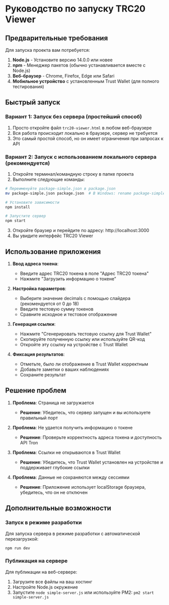# Руководство по запуску TRC20 Viewer

## Предварительные требования

Для запуска проекта вам потребуется:

1. **Node.js** - Установите версию 14.0.0 или новее
2. **npm** - Менеджер пакетов (обычно устанавливается вместе с Node.js)
3. **Веб-браузер** - Chrome, Firefox, Edge или Safari
4. **Мобильное устройство** с установленным Trust Wallet (для полного тестирования)

## Быстрый запуск

### Вариант 1: Запуск без сервера (простейший способ)

1. Просто откройте файл `trc20-viewer.html` в любом веб-браузере
2. Вся работа происходит локально в браузере, сервер не требуется
3. Это самый простой способ, но он имеет ограничения при запросах к API

### Вариант 2: Запуск с использованием локального сервера (рекомендуется)

1. Откройте терминал/командную строку в папке проекта
2. Выполните следующие команды:

```bash
# Переименуйте package-simple.json в package.json
mv package-simple.json package.json  # В Windows: rename package-simple.json package.json

# Установите зависимости
npm install

# Запустите сервер
npm start
```

3. Откройте браузер и перейдите по адресу: http://localhost:3000
4. Вы увидите интерфейс TRC20 Viewer

## Использование приложения

1. **Ввод адреса токена**:
   - Введите адрес TRC20 токена в поле "Адрес TRC20 токена"
   - Нажмите "Загрузить информацию о токене"

2. **Настройка параметров**:
   - Выберите значение decimals с помощью слайдера (рекомендуется от 0 до 18)
   - Введите тестовую сумму токенов
   - Сравните исходное и тестовое отображение

3. **Генерация ссылки**:
   - Нажмите "Сгенерировать тестовую ссылку для Trust Wallet"
   - Скопируйте полученную ссылку или используйте QR-код
   - Откройте эту ссылку на устройстве с Trust Wallet

4. **Фиксация результатов**:
   - Отметьте, было ли отображение в Trust Wallet корректным
   - Добавьте заметки о ваших наблюдениях
   - Сохраните результат

## Решение проблем

1. **Проблема**: Страница не загружается
   - **Решение**: Убедитесь, что сервер запущен и вы используете правильный порт

2. **Проблема**: Не удается получить информацию о токене
   - **Решение**: Проверьте корректность адреса токена и доступность API Tron

3. **Проблема**: Ссылки не открываются в Trust Wallet
   - **Решение**: Убедитесь, что Trust Wallet установлен на устройстве и поддерживает глубокие ссылки

4. **Проблема**: Данные не сохраняются между сессиями
   - **Решение**: Приложение использует localStorage браузера, убедитесь, что он не отключен

## Дополнительные возможности

### Запуск в режиме разработки

Для запуска сервера в режиме разработки с автоматической перезагрузкой:

```bash
npm run dev
```

### Публикация на сервере

Для публикации на веб-сервере:

1. Загрузите все файлы на ваш хостинг
2. Настройте Node.js окружение
3. Запустите `node simple-server.js` или используйте PM2: `pm2 start simple-server.js` 